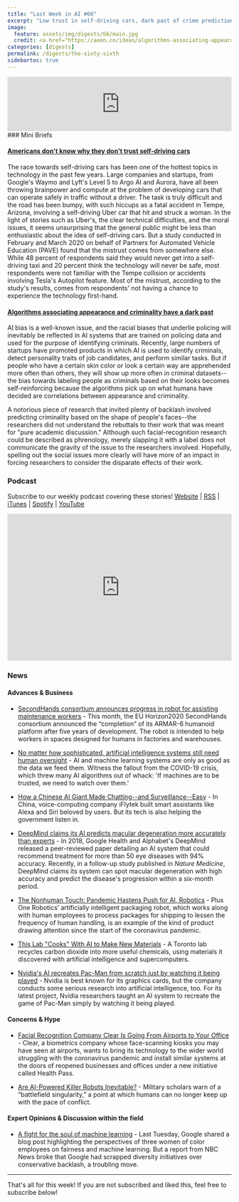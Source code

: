 ```yaml
---
title: "Last Week in AI #66"
excerpt: "Low trust in self-driving cars, dark past of crime prediction, and more!"
image:
  feature: assets/img/digests/66/main.jpg
  credit: <a href="https://aeon.co/ideas/algorithms-associating-appearance-and-criminality-have-a-dark-past"> Catherine Stinson / aeon </a>
categories: [digests]
permalink: /digests/the-sixty-sixth
sidebartoc: true
---
```


<iframe title="Last Week in AI #66: Self Driving Ignorance, AI Surveillance, Nvidia's AI Pacman" style="border: none;" scrolling="no" data-name="pb-iframe-player" src="https://www.podbean.com/media/player/fdqe5-dda408?from=yiiadmin&download=1&version=1&skin=1&btn-skin=103&auto=0&share=1&fonts=Helvetica&download=1&rtl=0&pbad=1" width="100%" height="122"></iframe>
### Mini Briefs

#### [Americans don't know why they don't trust self-driving cars](https://www.engadget.com/pave-self-driving-car-survey-154045444.html)

The race towards self-driving cars has been one of the hottest topics in technology in the past few years. Large companies and startups, from Google's Waymo and Lyft's Level 5 to Argo AI and Aurora, have all been throwing brainpower and compute at the problem of developing cars that can operate safely in traffic without a driver. The task is truly difficult and the road has been bumpy, with such hiccups as a fatal accident in Tempe, Arizona, involving a self-driving Uber car that hit and struck a woman. In the light of stories such as Uber's, the clear technical difficulties, and the moral issues, it seems unsurprising that the general public might be less than enthusiastic about the idea of self-driving cars. But a study conducted in February and March 2020 on behalf of Partners for Automated Vehicle Education (PAVE) found that the mistrust comes from somewhere else. While 48 percent of respondents said they would never get into a self-driving taxi and 20 percent think the technology will never be safe, most respondents were not familiar with the Tempe collision or accidents involving Tesla's Autopilot feature. Most of the mistrust, according to the study's results, comes from respondents' not having a chance to experience the technology first-hand.


#### [Algorithms associating appearance and criminality have a dark past](https://aeon.co/ideas/algorithms-associating-appearance-and-criminality-have-a-dark-past)

AI bias is a well-known issue, and the racial biases that underlie policing will inevitably be reflected in AI systems that are trained on policing data and used for the purpose of identifying criminals. Recently, large numbers of startups have promoted products in which AI is used to identify criminals, detect personality traits of job candidates, and perform similar tasks. But if people who have a certain skin color or look a certain way are apprehended more often than others, they will show up more often in criminal datasets--the bias towards labeling people as criminals based on their looks becomes self-reinforcing because the algorithms pick up on what humans have decided are correlations between appearance and criminality.

A notorious piece of research that invited plenty of backlash involved predicting criminality based on the shape of people's faces--the researchers did not understand the rebuttals to their work that was meant for "pure academic discussion." Although such facial-recognition research could be described as phrenology, merely slapping it with a label does not communicate the gravity of the issue to the researchers involved. Hopefully, spelling out the social issues more clearly will have more of an impact in forcing researchers to consider the disparate effects of their work.


### Podcast

Subscribe to our weekly podcast covering these stories!
[Website](https://aitalk.podbean.com) \|
[RSS](https://feed.podbean.com/aitalk/feed.xml) \|
[iTunes](https://podcasts.apple.com/us/podcast/lets-talk-ai/id1502782720) \|
[Spotify](https://open.spotify.com/show/17HiNdxcoKJLLNibIAyUch) \|
[YouTube](https://www.youtube.com/channel/UCKARTq-t5SPMzwtft8FWwnA)
<iframe title="Let's Talk AI" id="multi_iframe" class="podcast_embed"
 src="https://www.podbean.com/media/player/multi?playlist=http%3A%2F%2Fplaylist.podbean.com%2F7703921%2Fplaylist_multi.xml&vjs=1&kdsowie31j4k1jlf913=4975ccdd28d39e38bf5a1ccaf0c6ca4337fa996b&size=430&skin=9&episode_list_bg=%23ffffff&bg_left=%23000000&bg_mid=%230c5056&bg_right=%232a1844&podcast_title_color=%23c4c4c4&episode_title_color=%23ffffff&auto=0&share=1&fonts=Helvetica&download=0&rtl=0&show_playlist_recent_number=10&pbad=1"
 scrolling="yes" allowfullscreen="" width="100%" height="330" frameborder="0"></iframe>

### News
#### Advances & Business

* [SecondHands consortium announces progress in robot for assisting maintenance workers](https://www.therobotreport.com/secondhands-completes-armar-6-humanoid-robot/) - This month, the EU Horizon2020 SecondHands consortium announced the “completion” of its ARMAR-6 humanoid platform after five years of development. The robot is intended to help workers in spaces designed for humans in factories and warehouses.

* [No matter how sophisticated, artificial intelligence systems still need human oversight](https://www.zdnet.com/article/no-matter-how-sophisticated-artificial-intelligence-systems-still-need-the-human-touch/) - AI and machine learning systems are only as good as the data we feed them. Witness the fallout from the COVID-19 crisis, which threw many AI algorithms out of whack: 'If machines are to be trusted, we need to watch over them.'

* [How a Chinese AI Giant Made Chatting--and Surveillance--Easy](https://www.wired.com/story/iflytek-china-ai-giant-voice-chatting-surveillance/) - In China, voice-computing company iFlytek built smart assistants like Alexa and Siri beloved by users. But its tech is also helping the government listen in.

* [DeepMind claims its AI predicts macular degeneration more accurately than experts](https://venturebeat.com/2020/05/18/deepmind-claims-its-ai-predicts-macular-degeneration-more-accurately-than-experts/) - In 2018, Google Health and Alphabet's DeepMind released a peer-reviewed paper detailing an AI system that could recommend treatment for more than 50 eye diseases with 94% accuracy. Recently, in a follow-up study published in _Nature Medicine_, DeepMind claims its system can spot macular degeneration with high accuracy and predict the disease's progression within a six-month period.

* [The Nonhuman Touch: Pandemic Hastens Push for AI, Robotics](https://therivardreport.com/the-nonhuman-touch-pandemic-hastens-push-for-ai-robotics/) - Plus One Robotics’ artificially intelligent packaging robot, which works along with human employees to process packages for shipping to lessen the frequency of human handling, is an example of the kind of product drawing attention since the start of the coronavirus pandemic.

* [This Lab "Cooks" With AI to Make New Materials](https://www.wired.com/story/this-lab-cooks-with-ai-to-make-new-materials/) - A Toronto lab recycles carbon dioxide into more useful chemicals, using materials it discovered with artificial intelligence and supercomputers.

* [Nvidia's AI recreates Pac-Man from scratch just by watching it being played](https://www.theverge.com/2020/5/22/21266251/nvidia-ai-gamegan-recreate-pac-man-virutal-environment) - Nvidia is best known for its graphics cards, but the company conducts some serious research into artificial intelligence, too. For its latest project, Nvidia researchers taught an AI system to recreate the game of Pac-Man simply by watching it being played.

#### Concerns & Hype

* [Facial Recognition Company Clear Is Going From Airports to Your Office](https://onezero.medium.com/facial-recognition-company-clear-is-going-from-airports-to-your-office-99e9a33fde2e) - Clear, a biometrics company whose face-scanning kiosks you may have seen at airports, wants to bring its technology to the wider world struggling with the coronavirus pandemic and install similar systems at the doors of reopened businesses and offices under a new initiative called Health Pass.

* [Are AI-Powered Killer Robots Inevitable?](https://www.wired.com/story/artificial-intelligence-military-robots/) - Military scholars warn of a “battlefield singularity,” a point at which humans can no longer keep up with the pace of conflict.


#### Expert Opinions & Discussion within the field

* [A fight for the soul of machine learning](https://venturebeat.com/2020/05/20/a-fight-for-the-soul-of-machine-learning/) - Last Tuesday, Google shared a blog post highlighting the perspectives of three women of color employees on fairness and machine learning. But a report from NBC News broke that Google had scrapped diversity initiatives over conservative backlash, a troubling move.

<hr>

That's all for this week! If you are not subscribed and liked this, feel free to subscribe below!
